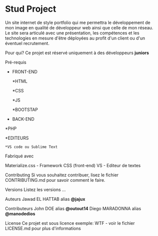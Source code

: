 # Stud Project

Un site internet de style portfolio qui me permettra le développement de mon image en qualité de développeur web ainsi que celle de mon réseau.
Le site sera articulé avec une présentation, les compétences et les technologies en mesure d'être déployées au profit d'un client ou d'un éventuel recrutement.


Pour qui?
Ce projet est réservé uniquement à des développeurs **juniors** 

Pré-requis

* FRONT-END

  *HTML
  
  *CSS
  
  *JS
  
  *BOOTSTAP
  
 * BACK-END
 
  *PHP
  
  *EDITEURS
  
    *VS code ou Sublime Text


Fabriqué avec

Materialize.css - Framework CSS (front-end)
VS - Editeur de textes

Contributing
Si vous souhaitez contribuer, lisez le fichier CONTRIBUTING.md pour savoir comment le faire.

Versions
Listez les versions ...

Auteurs
Jawad EL HATTAB alias **@jajux**

Contributeurs
John DOE alias **@outout14**
Diego MARADONNA alias **@manodedios**



License
Ce projet est sous licence exemple: WTF - voir le fichier LICENSE.md pour plus d'informations
